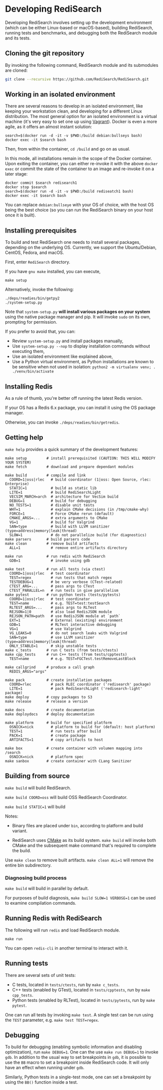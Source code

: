 # Developing RediSearch

Developing RediSearch involves setting up the development environment (which can be either Linux-based or macOS-based), building RediSearch, running tests and benchmarks, and debugging both the RediSearch module and its tests.

## Cloning the git repository
By invoking the following command, RediSearch module and its submodules are cloned:
```sh
git clone --recursive https://github.com/RediSearch/RediSearch.git
```
## Working in an isolated environment
There are several reasons to develop in an isolated environment, like keeping your workstation clean, and developing for a different Linux distribution.
The most general option for an isolated environment is a virtual machine (it's very easy to set one up using [Vagrant](https://www.vagrantup.com)).
Docker is even a more agile, as it offers an almost instant solution:

```
search=$(docker run -d -it -v $PWD:/build debian:bullseys bash)
docker exec -it $search bash
```
Then, from within the container, ```cd /build``` and go on as usual.

In this mode, all installations remain in the scope of the Docker container.
Upon exiting the container, you can either re-invoke it with the above ```docker exec``` or commit the state of the container to an image and re-invoke it on a later stage:

```
docker commit $search redisearch1
docker stop $search
search=$(docker run -d -it -v $PWD:/build rediseatch1 bash)
docker exec -it $search bash
```

You can replace `debian:bullseye` with your OS of choice, with the host OS being the best choice (so you can run the RediSearch binary on your host once it is built).

## Installing prerequisites

To build and test RediSearch one needs to install several packages, depending on the underlying OS. Currently, we support the Ubuntu/Debian, CentOS, Fedora, and macOS.

First, enter `RediSearch` directory.

If you have ```gnu make``` installed, you can execute,

```
make setup
```
Alternatively, invoke the following:

```
./deps/readies/bin/getpy2
./system-setup.py
```
Note that ```system-setup.py``` **will install various packages on your system** using the native package manager and pip. It will invoke `sudo` on its own, prompting for permission.

If you prefer to avoid that, you can:

* Review `system-setup.py` and install packages manually,
* Use `system-setup.py --nop` to display installation commands without executing them,
* Use an isolated environment like explained above,
* Use a Python virtual environment, as Python installations are known to be sensitive when not used in isolation: `python2 -m virtualenv venv; . ./venv/bin/activate`

## Installing Redis
As a rule of thumb, you're better off running the latest Redis version.

If your OS has a Redis 6.x package, you can install it using the OS package manager.

Otherwise, you can invoke ```./deps/readies/bin/getredis```.

## Getting help
```make help``` provides a quick summary of the development features:

```
make setup         # install prerequisited (CAUTION: THIS WILL MODIFY YOUR SYSTEM)
make fetch         # download and prepare dependant modules

make build         # compile and link
  COORD=1|oss|rlec   # build coordinator (1|oss: Open Source, rlec: Enterprise)
  STATIC=1           # build as static lib
  LITE=1             # build RediSearchLight
  VECSIM_MARCH=arch  # architecture for VecSim build
  DEBUG=1            # build for debugging
  NO_TESTS=1         # disable unit tests
  WHY=1              # explain CMake decisions (in /tmp/cmake-why)
  FORCE=1            # Force CMake rerun (default)
  CMAKE_ARGS=...     # extra arguments to CMake
  VG=1               # build for Valgrind
  SAN=type           # build with LLVM sanitizer (type=address|memory|leak|thread) 
  SLOW=1             # do not parallelize build (for diagnostics)
make parsers       # build parsers code
make clean         # remove build artifacts
  ALL=1              # remove entire artifacts directory

make run           # run redis with RediSearch
  GDB=1              # invoke using gdb

make test          # run all tests (via ctest)
  COORD=1|oss|rlec   # test coordinator
  TEST=regex         # run tests that match regex
  TESTDEBUG=1        # be very verbose (CTest-related)
  CTEST_ARG=...      # pass args to CTest
  CTEST_PARALLEL=n   # run tests in give parallelism
make pytest        # run python tests (tests/pytests)
  COORD=1|oss|rlec   # test coordinator
  TEST=name          # e.g. TEST=test:testSearch
  RLTEST_ARGS=...    # pass args to RLTest
  REJSON=1|0         # also load RedisJSON module
  REJSON_PATH=path   # use RedisJSON module at `path`
  EXT=1              # External (existing) environment
  GDB=1              # RLTest interactive debugging
  VG=1               # use Valgrind
  VG_LEAKS=0         # do not search leaks with Valgrind
  SAN=type           # use LLVM sanitizer (type=address|memory|leak|thread) 
  ONLY_STABLE=1      # skip unstable tests
make c_tests       # run C tests (from tests/ctests)
make cpp_tests     # run C++ tests (from tests/cpptests)
  TEST=name          # e.g. TEST=FGCTest.testRemoveLastBlock

make callgrind     # produce a call graph
  REDIS_ARGS="args"

make pack          # create installation packages
  COORD=rlec         # pack RLEC coordinator ('redisearch' package)
  LITE=1             # pack RediSearchLight ('redisearch-light' package)
make deploy        # copy packages to S3
make release       # release a version

make docs          # create documentation
make deploydocs    # deploy documentation

make platform      # build for specified platform
  OSNICK=nick        # platform to build for (default: host platform)
  TEST=1             # run tests after build
  PACK=1             # create package
  ARTIFACTS=1        # copy artifacts to host

make box           # create container with volumen mapping into /search
  OSNICK=nick        # platform spec
make sanbox        # create container with CLang Sanitizer
```

## Building from source
```make build``` will build RediSearch.

`make build COORD=oss` will build OSS RediSearch Coordinator.

`make build STATIC=1` will build

Notes:

* Binary files are placed under `bin`, according to platform and build variant.

* RediSearch uses [CMake](https://cmake.org) as its build system. ```make build``` will invoke both CMake and the subsequent make command that's required to complete the build.


Use ```make clean``` to remove built artifacts. ```make clean ALL=1``` will remove the entire bin subdirectory.

### Diagnosing build process
`make build` will build in parallel by default.

For purposes of build diagnosis, `make build SLOW=1 VERBOSE=1` can be used to examine compilation commands.

## Running Redis with RediSearch
The following will run ```redis``` and load RediSearch module.
```
make run
```
You can open ```redis-cli``` in another terminal to interact with it.

## Running tests
There are several sets of unit tests:
* C tests, located in ```tests/ctests```, run by ```make c_tests```.
* C++ tests (enabled by GTest), located in ```tests/cpptests```, run by ```make cpp_tests```.
* Python tests (enabled by RLTest), located in ```tests/pytests```, run by ```make pytest```.

One can run all tests by invoking ```make test```.
A single test can be run using the ```TEST``` parameter, e.g. ```make test TEST=regex```.

## Debugging
To build for debugging (enabling symbolic information and disabling optimization), run ```make DEBUG=1```.
One can the use ```make run DEBUG=1``` to invoke ```gdb```.
In addition to the usual way to set breakpoints in ```gdb```, it is possible to use the ```BB``` macro to set a breakpoint inside RediSearch code. It will only have an effect when running under ```gdb```.

Similarly, Python tests in a single-test mode, one can set a breakpoint by using the ```BB()``` function inside a test.

